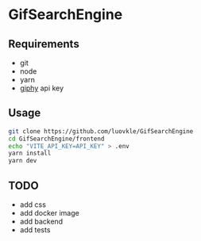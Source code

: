 # GifSearchEngine

## Requirements

* git
* node
* yarn
* [giphy](https://giphy.com/) api key

## Usage

```sh
git clone https://github.com/luovkle/GifSearchEngine
cd GifSearchEngine/frontend
echo "VITE_API_KEY=API_KEY" > .env
yarn install
yarn dev
```

## TODO

* add css
* add docker image
* add backend
* add tests
